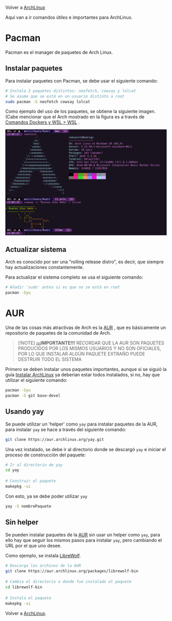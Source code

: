 Volver a [ArchLinux](./ArchLinux.md)

Aquí van a ir comandos útiles e importantes para ArchLinux.

# Pacman

Pacman es el manager de paquetes de Arch Linux.

## Instalar paquetes

Para instalar paquetes con Pacman, se debe usar el siguiente comando:

```bash
# Instala 3 paquetes distintos: neofetch, cowsay y lolcat
# Se asume que se está en un usuario distinto a root
sudo pacman -S neofetch cowsay lolcat
```

Como ejemplo del uso de los paquetes, se obtiene la siguiente imagen.
(Cabe mencionar que el Arch mostrado en la figura es a través de [Comandos Dockers y WSL > WSL](../../Dockers%20y%20WSL/Comandos%20Dockers%20y%20WSL.md#WSL) . 

![WhatsApp Image 2023-10-31 at 10.03.46 PM.jpeg](./WhatsApp%20Image%202023-10-31%20at%2010.03.46%20PM.jpeg)

## Actualizar sistema

Arch es conocido por ser una "rolling release distro", es decir, que siempre hay actualizaciones constantemente.

Para actualizar el sistema completo se usa el siguiente comando:

```bash
# Añadir 'sudo' antes si es que no se está en root
pacman -Syu 
```

# AUR

Una de las cosas más atractivas de Arch es la [AUR](https://aur.archlinux.org/) , que es básicamente un repositorio de paquetes de la comunidad de Arch.

> [!NOTE] **¡¡¡IMPORTANTE!!!**
>  RECORDAR QUE LA AUR SON PAQUETES PRODUCIDOS POR LOS MISMOS USUARIOS Y NO SON OFICIALES, POR LO QUE INSTALAR ALGÚN PAQUETE EXTRAÑO PUEDE DESTRUIR TODO EL SISTEMA

Primero se deben instalar unos paquetes importantes, aunque si se siguió la guía [Instalar ArchLinux](./Instalar%20ArchLinux.md) ya deberían estar todos instalados, si no, hay que utilizar el siguiente comando:
```bash
pacman -Syu
pacman -S git base-devel
```

## Usando yay

Se puede utilizar un 'helper' como `yay` para instalar paquetes de la AUR, para instalar `yay` se hace a través del siguiente comando:
```bash
git clone https://aur.archlinux.org/yay.git
```
Una vez instalado, se debe ir al directorio donde se descargó `yay` e iniciar el proceso de construcción del paquete:
```bash
# Ir al directorio de yay
cd yay

# Construir el paquete
makepkg -si
```

Con esto, ya se debe poder utilizar `yay`
```bash
yay -S nombrePaquete
```

## Sin helper

Se pueden instalar paquetes de la [AUR](https://aur.archlinux.org/) sin usar un helper como `yay`, para ello hay que seguir los mismos pasos para instalar `yay`, pero cambiando el URL por el que uno desee.

Como ejemplo, se instala [LibreWolf](https://librewolf.net/).

```bash
# Descarga los archivos de la AUR
git clone https://aur.archlinux.org/packages/librewolf-bin

# Cambia el directorio a donde fue instalado el paquete
cd librewolf-bin

# Instala el paquete
makepkg -si
```


Volver a [ArchLinux](./ArchLinux.md).